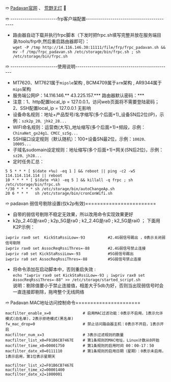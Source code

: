 &#10161; [Padavan官网](https://bitbucket.org/padavan/rt-n56u/) 、 [荒野无灯](http://files.80x86.io/router/rom/) &#127801;

&#10161; -----------------------frp客户端配置------------------------------------------
- 路由器自动下载并执行frpc脚本（下发时把frpc.sh填写完整并放在服务端目录/tools/frp中,然后重启路由器即可）：<br>
`wget -P /tmp http://14.116.146.30:11111/file/frp/frpc_padavan.sh && mv -f /tmp/frpc_padavan.sh /etc/storage/bin/frpc.sh ; sh /etc/storage/bin/frpc.sh`

&#10161; -----------------------使用说明-----------------------------------------------
- MT7620、MT7621属于`mipsle`架构 , BCM4709属于`arm`架构 , AR9344属于`mips`架构
- 服务端公网IP：14.116.146.**  43.225.157.*** 路由器默认密码：***
- 注意：1、http配置local_ip = 127.0.0.1，访问web页面将不需要登陆密码； 2、SSH配置local_ip = 127.0.0.1 无影响
- 设备命名规则：地址+产品型号/名字缩写(多个后面+1)_设备SN后2位(IP)，示例：`szk2p_20、jhk2_28...`
- WIFI命名规则：运营商(大写)_地址缩写(多个后面+1)+频段，示例：`ChinaNet_gx24g1、CMCC_sz5g...`
- SSH端口设定规则（默认随机）：100+设备SN最2位，示例：`10020、10005...`
- 子域名sudomain设定规则：地址缩写(多个后面+1)+网关(SN后2位)，示例：`sz20、jh28...`
- 定时任务汇总：
```
5 5 * * * [ $(date +%u) -eq 1 ] && reboot || ping -c2 -w5 114.114.114.114 || reboot
10 * * * * [ $(date +%k) -eq 5 ] && killall -q frpc ; sh /etc/storage/bin/frpc.sh
*/30 * * * * sh /etc/storage/bin/autoChangeAp.sh
20 6 * * *   sh /etc/storage/bin/cronConWifi.sh
```

&#10161; padavan 弱信号剔除设置(仅k2p有效)========================
- 自带的弱信号剔除不稳定无效果，所以改用命令实现效果更好
- k2p_2.4G是rax0 ; k2p_5G是ra0 ; k2_2.4G是ra0 ; k2_5G是rai0 ； 下面用K2P示例：
```
iwpriv rax0 set  KickStaRssiLow=-93          #2.4G弱信号踢出 ，0表示关闭弱信号剔除
iwpriv rax0 set AssocReqRssiThres=-88        #2.4G弱信号禁止连接 
iwpriv ra0 set KickStaRssiLow=-93            #5G弱信号踢出
iwpriv ra0 set AssocReqRssiThres=-88         #5G弱信号禁止连接 
```
- 将命令添加在启动脚本中，否则重启失效 : <br>
`echo "iwpriv rax0 set KickStaRssiLow=-93 ; iwpriv rax0 set AssocReqRssiThres=-88" >> /etc/storage/started_script.sh` <br>
说明：剔除值要小于禁止连接值，相差大于5db为好，否则当出现弱信号时会一直连接即剔除，拖垮整个无线网络

&#10161; Padavan MAC地址访问控制命令======================
```
macfilter_enable_x=0              # 启用MAC过滤功能：0表示不启用，1表示允许模式(白名单)，2表示拒绝模式(黑名单)
fw_mac_drop=0                     # 禁止访问路由器主机：0表示不开启，1表示开启
macfilter_num_x=3                 # 3表示过滤规则的数量
macfilter_list_x0=F01B6CB7467E    # 第1条规则的MAC地址，Linux计数从0开始
macfilter_time_x0=00001750        # 第1条规则的启用时间 00：00-17：50
macfilter_date_x0=0111110         # 第1条规则的启用日期（星期）：0表示未启用，1表示启用，第1位表示星期天

macfilter_list_x2=F01B6CB7467E
macfilter_time_x2=00001400
macfilter_date_x2=1000001
```
